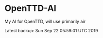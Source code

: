 # OpenTTD-AI
My AI for OpenTTD, will use primarily air

Latest backup: Sun Sep 22 05:59:01 UTC 2019
